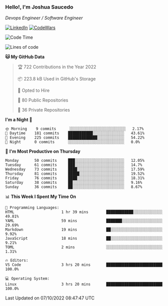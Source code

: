 ### Hello!, I'm Joshua Saucedo
*Devops Engineer / Software Engineer*  

[![LinkedIn](https://img.shields.io/badge/LinkedIn-0073b1?logo=linkedin&style=flat-square&logoColor=white)](https://www.linkedin.com/in/joshua-nathanael-saucedo-uriarte-bb0336169/)
[![CodeWars](https://www.codewars.com/users/joshuansu0897/badges/micro)](https://www.codewars.com/users/joshuansu0897)

<!--START_SECTION:waka-->
![Code Time](http://img.shields.io/badge/Code%20Time-251%20hrs%205%20mins-blue)

![Lines of code](https://img.shields.io/badge/From%20Hello%20World%20I%27ve%20Written-2%20Million%20lines%20of%20code-blue)

**🐱 My GitHub Data** 

> 🏆 722 Contributions in the Year 2022
 > 
> 📦 223.8 kB Used in GitHub's Storage 
 > 
> 💼 Opted to Hire
 > 
> 📜 80 Public Repositories 
 > 
> 🔑 36 Private Repositories  
 > 
**I'm a Night 🦉** 

```text
🌞 Morning    9 commits      ░░░░░░░░░░░░░░░░░░░░░░░░░   2.17% 
🌆 Daytime    181 commits    ███████████░░░░░░░░░░░░░░   43.61% 
🌃 Evening    225 commits    █████████████░░░░░░░░░░░░   54.22% 
🌙 Night      0 commits      ░░░░░░░░░░░░░░░░░░░░░░░░░   0.0%

```
📅 **I'm Most Productive on Thursday** 

```text
Monday       50 commits     ███░░░░░░░░░░░░░░░░░░░░░░   12.05% 
Tuesday      61 commits     ███░░░░░░░░░░░░░░░░░░░░░░   14.7% 
Wednesday    73 commits     ████░░░░░░░░░░░░░░░░░░░░░   17.59% 
Thursday     81 commits     █████░░░░░░░░░░░░░░░░░░░░   19.52% 
Friday       76 commits     ████░░░░░░░░░░░░░░░░░░░░░   18.31% 
Saturday     38 commits     ██░░░░░░░░░░░░░░░░░░░░░░░   9.16% 
Sunday       36 commits     ██░░░░░░░░░░░░░░░░░░░░░░░   8.67%

```


📊 **This Week I Spent My Time On** 

```text
💬 Programming Languages: 
HTML                     1 hr 39 mins        ████████████░░░░░░░░░░░░░   49.81% 
YAML                     59 mins             ███████░░░░░░░░░░░░░░░░░░   29.69% 
Markdown                 19 mins             ██░░░░░░░░░░░░░░░░░░░░░░░   9.92% 
JavaScript               18 mins             ██░░░░░░░░░░░░░░░░░░░░░░░   9.21% 
TOML                     2 mins              ░░░░░░░░░░░░░░░░░░░░░░░░░   1.31%

🔥 Editors: 
VS Code                  3 hrs 20 mins       █████████████████████████   100.0%

💻 Operating System: 
Linux                    3 hrs 20 mins       █████████████████████████   100.0%

```


 Last Updated on 07/10/2022 08:47:47 UTC
<!--END_SECTION:waka-->

